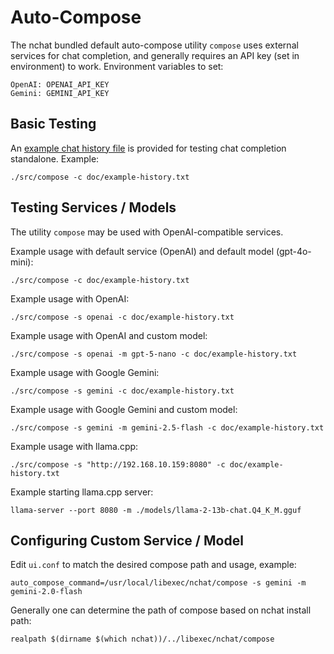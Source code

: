 Auto-Compose
============
The nchat bundled default auto-compose utility `compose` uses external
services for chat completion, and generally requires an API key
(set in environment) to work. Environment variables to set:

    OpenAI: OPENAI_API_KEY
    Gemini: GEMINI_API_KEY


Basic Testing
-------------
An [example chat history file](/doc/example-history.txt) is provided for
testing chat completion standalone. Example:

    ./src/compose -c doc/example-history.txt


Testing Services / Models
-------------------------
The utility `compose` may be used with OpenAI-compatible services.

Example usage with default service (OpenAI) and default model (gpt-4o-mini):

    ./src/compose -c doc/example-history.txt

Example usage with OpenAI:

    ./src/compose -s openai -c doc/example-history.txt

Example usage with OpenAI and custom model:

    ./src/compose -s openai -m gpt-5-nano -c doc/example-history.txt

Example usage with Google Gemini:

    ./src/compose -s gemini -c doc/example-history.txt

Example usage with Google Gemini and custom model:

    ./src/compose -s gemini -m gemini-2.5-flash -c doc/example-history.txt

Example usage with llama.cpp:

    ./src/compose -s "http://192.168.10.159:8080" -c doc/example-history.txt

Example starting llama.cpp server:

    llama-server --port 8080 -m ./models/llama-2-13b-chat.Q4_K_M.gguf


Configuring Custom Service / Model
----------------------------------
Edit `ui.conf` to match the desired compose path and usage, example:

    auto_compose_command=/usr/local/libexec/nchat/compose -s gemini -m gemini-2.0-flash

Generally one can determine the path of compose based on nchat install path:

    realpath $(dirname $(which nchat))/../libexec/nchat/compose

